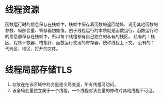 # 线程资源
函数运行时的信息保存在栈帧中，栈帧中保存着函数的返回地址、调用其他函数的参数、局部变量、寄存器初始值。由于线程运行的本质就是函数运行，函数运行时的信息都保存在栈帧中，所以每个线程都有自己独立的私有的栈区。
私有的：栈区、程序计数器、栈指针、函数运行使用的寄存器，统称线程上下文。
公有的：代码区、堆区、打开的文件。

# 线程局部存储TLS
1. 存放在在该区域中的变量是全局变量，所有线程可访问。
2. 该全局变量独立属于一个线程，一个线程对该变量的修改对其他线程不可见。